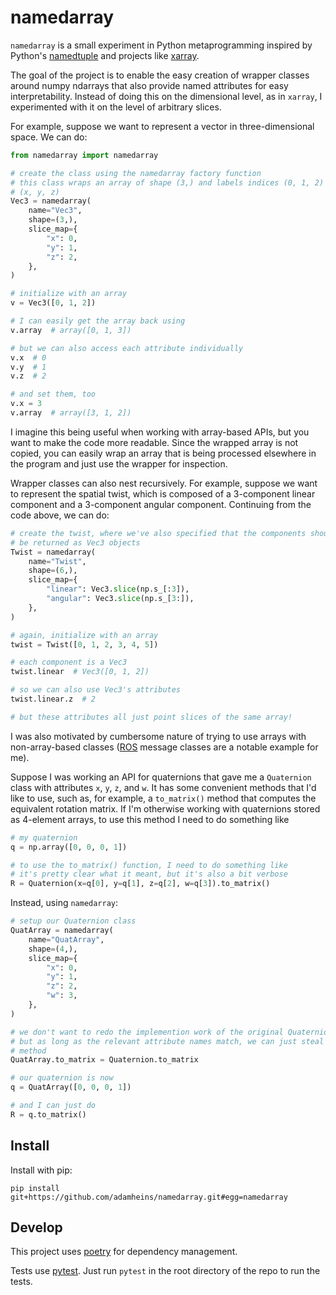 # namedarray

`namedarray` is a small experiment in Python metaprogramming inspired by
Python's
[namedtuple](https://docs.python.org/3/library/collections.html#collections.namedtuple)
and projects like [xarray](https://github.com/pydata/xarray).

The goal of the project is to enable the easy creation of wrapper classes
around numpy ndarrays that also provide named attributes for easy
interpretability. Instead of doing this on the dimensional level, as in
`xarray`, I experimented with it on the level of arbitrary slices.

For example, suppose we want to represent a vector in three-dimensional space.
We can do:
```python
from namedarray import namedarray

# create the class using the namedarray factory function
# this class wraps an array of shape (3,) and labels indices (0, 1, 2) as
# (x, y, z)
Vec3 = namedarray(
    name="Vec3",
    shape=(3,),
    slice_map={
        "x": 0,
        "y": 1,
        "z": 2,
    },
)

# initialize with an array
v = Vec3([0, 1, 2])

# I can easily get the array back using
v.array  # array([0, 1, 3])

# but we can also access each attribute individually
v.x  # 0
v.y  # 1
v.z  # 2

# and set them, too
v.x = 3
v.array  # array([3, 1, 2])
```

I imagine this being useful when working with array-based APIs, but you want to
make the code more readable. Since the wrapped array is not copied, you can
easily wrap an array that is being processed elsewhere in the program and just
use the wrapper for inspection.

Wrapper classes can also nest recursively. For example, suppose we want to
represent the spatial twist, which is composed of a 3-component linear
component and a 3-component angular component. Continuing from the code above,
we can do:
```python
# create the twist, where we've also specified that the components should also
# be returned as Vec3 objects
Twist = namedarray(
    name="Twist",
    shape=(6,),
    slice_map={
        "linear": Vec3.slice(np.s_[:3]),
        "angular": Vec3.slice(np.s_[3:]),
    },
)

# again, initialize with an array
twist = Twist([0, 1, 2, 3, 4, 5])

# each component is a Vec3
twist.linear  # Vec3([0, 1, 2])

# so we can also use Vec3's attributes
twist.linear.z  # 2

# but these attributes all just point slices of the same array!
```

I was also motivated by cumbersome nature of trying to use arrays with
non-array-based classes ([ROS](https://www.ros.org/) message classes are a
notable example for me).

Suppose I was working an API for quaternions that gave me a `Quaternion` class
with attributes `x`, `y`, `z`, and `w`. It has some convenient methods that I'd
like to use, such as, for example, a `to_matrix()` method that computes the
equivalent rotation matrix. If I'm otherwise working with quaternions stored as
4-element arrays, to use this method I need to do something like
```python
# my quaternion
q = np.array([0, 0, 0, 1])

# to use the to_matrix() function, I need to do something like
# it's pretty clear what it meant, but it's also a bit verbose
R = Quaternion(x=q[0], y=q[1], z=q[2], w=q[3]).to_matrix()
```

Instead, using `namedarray`:
```python
# setup our Quaternion class
QuatArray = namedarray(
    name="QuatArray",
    shape=(4,),
    slice_map={
        "x": 0,
        "y": 1,
        "z": 2,
        "w": 3,
    },
)

# we don't want to redo the implemention work of the original Quaternion class,
# but as long as the relevant attribute names match, we can just steal its
# method
QuatArray.to_matrix = Quaternion.to_matrix

# our quaternion is now
q = QuatArray([0, 0, 0, 1])

# and I can just do 
R = q.to_matrix()
```

## Install
Install with pip:
```
pip install git+https://github.com/adamheins/namedarray.git#egg=namedarray
```

## Develop
This project uses [poetry](https://python-poetry.org/) for dependency
management.

Tests use [pytest](https://docs.pytest.org). Just run `pytest` in the root
directory of the repo to run the tests.
